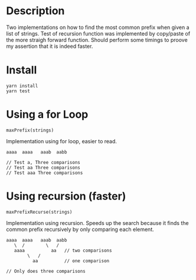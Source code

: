 # Description

Two implementations on how to find the most common prefix when given a list of strings.  Test of recursion function was implemented by copy/paste of the more straigh forward function. Should perform some timings to proove my assertion that it is indeed faster.

# Install

    yarn install
    yarn test

# Using a for Loop

    maxPrefix(strings)

Implementation using for loop, easier to read.

    aaaa  aaaa   aaab  aabb

    // Test a, Three comparisons
    // Test aa Three comparisons
    // Test aaa Three comparisons

# Using recursion (faster)

    maxPrefixRecurse(strings)

Implementation using recursion. Speeds up the search because it finds the common prefix recursively by only comparing each element.

    aaaa  aaaa   aaab  aabb
       \  /        \   /
       aaaa          aa   // two comparisons
            \   /
              aa          // one comparison

    // Only does three comparisons


